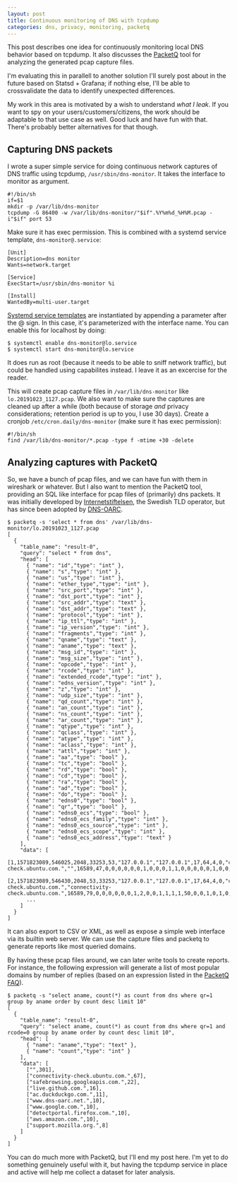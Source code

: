 ```yaml
---
layout: post
title: Continuous monitoring of DNS with tcpdump
categories: dns, privacy, monitoring, packetq
---
```

This post describes one idea for continuously monitoring local
DNS behavior based on tcpdump. It also discusses the
[PacketQ][packetq] tool for analyzing the generated pcap capture
files.

I'm evaluating this in parallell to another solution I'll surely
post about in the future based on Statsd + Grafana; if nothing
else, I'll be able to crossvalidate the data to identify
unexpected differences.

My work in this area is motivated by a wish to understand *what I
leak*. If you want to spy on your users/customers/citizens, the
work should be adaptable to that use case as well. Good luck and
have fun with that. There's probably better alternatives for that
though.

## Capturing DNS packets

I wrote a super simple service for doing continuous network
captures of DNS traffic using tcpdump, `/usr/sbin/dns-monitor`.
It takes the interface to monitor as argument.

```shell
#!/bin/sh
if=$1
mkdir -p /var/lib/dns-monitor
tcpdump -G 86400 -w /var/lib/dns-monitor/"$if".%Y%m%d_%H%M.pcap -i"$if" port 53
```

Make sure it has exec permission. This is combined with a systemd
service template, `dns-monitor@.service`:

```
[Unit]
Description=dns monitor
Wants=network.target

[Service]
ExecStart=/usr/sbin/dns-monitor %i

[Install]
WantedBy=multi-user.target
```

[Systemd service templates][systemd/unit] are instantiated by
appending a parameter after the @ sign. In this case, it's
parameterized with the interface name. You can enable this for
localhost by doing:

```
$ systemctl enable dns-monitor@lo.service
$ systemctl start dns-monitor@lo.service
```

It does run as root (because it needs to be able to sniff network
traffic), but could be handled using capabilites instead. I leave
it as an excercise for the reader.

This will create pcap capture files in `/var/lib/dns-monitor`
like `lo.20191023_1127.pcap`. We also want to make sure the
captures are cleaned up after a while (both because of storage
*and* privacy considerations; retention period is up to you, I
use 30 days). Create a cronjob `/etc/cron.daily/dns-monitor`
(make sure it has exec permission):

```shell
#!/bin/sh
find /var/lib/dns-monitor/*.pcap -type f -mtime +30 -delete
```

## Analyzing captures with PacketQ

So, we have a bunch of pcap files, and we can have fun with them
in wireshark or whatever. But I also want to mention the PacketQ
tool, providing an SQL like interface for pcap files of
(primarily) dns packets. It was initially developed by
[Internetstiftelsen][iis], the Swedish TLD operator, but has
since been adopted by [DNS-OARC][oarc/packetq].

```
$ packetq -s 'select * from dns' /var/lib/dns-monitor/lo.20191023_1127.pcap
[
  {
    "table_name": "result-0",
    "query": "select * from dns",
    "head": [
      { "name": "id","type": "int" },
      { "name": "s","type": "int" },
      { "name": "us","type": "int" },
      { "name": "ether_type","type": "int" },
      { "name": "src_port","type": "int" },
      { "name": "dst_port","type": "int" },
      { "name": "src_addr","type": "text" },
      { "name": "dst_addr","type": "text" },
      { "name": "protocol","type": "int" },
      { "name": "ip_ttl","type": "int" },
      { "name": "ip_version","type": "int" },
      { "name": "fragments","type": "int" },
      { "name": "qname","type": "text" },
      { "name": "aname","type": "text" },
      { "name": "msg_id","type": "int" },
      { "name": "msg_size","type": "int" },
      { "name": "opcode","type": "int" },
      { "name": "rcode","type": "int" },
      { "name": "extended_rcode","type": "int" },
      { "name": "edns_version","type": "int" },
      { "name": "z","type": "int" },
      { "name": "udp_size","type": "int" },
      { "name": "qd_count","type": "int" },
      { "name": "an_count","type": "int" },
      { "name": "ns_count","type": "int" },
      { "name": "ar_count","type": "int" },
      { "name": "qtype","type": "int" },
      { "name": "qclass","type": "int" },
      { "name": "atype","type": "int" },
      { "name": "aclass","type": "int" },
      { "name": "attl","type": "int" },
      { "name": "aa","type": "bool" },
      { "name": "tc","type": "bool" },
      { "name": "rd","type": "bool" },
      { "name": "cd","type": "bool" },
      { "name": "ra","type": "bool" },
      { "name": "ad","type": "bool" },
      { "name": "do","type": "bool" },
      { "name": "edns0","type": "bool" },
      { "name": "qr","type": "bool" },
      { "name": "edns0_ecs","type": "bool" },
      { "name": "edns0_ecs_family","type": "int" },
      { "name": "edns0_ecs_source","type": "int" },
      { "name": "edns0_ecs_scope","type": "int" },
      { "name": "edns0_ecs_address","type": "text" }
    ],
    "data": [
      [1,1571823089,546025,2048,33253,53,"127.0.0.1","127.0.0.1",17,64,4,0,"connectivity-check.ubuntu.com.","",16589,47,0,0,0,0,0,0,1,0,0,0,1,1,0,0,0,0,0,1,0,0,0,0,0,0,0,0,0,0,""],
      [2,1571823089,546430,2048,53,33253,"127.0.0.1","127.0.0.1",17,64,4,0,"connectivity-check.ubuntu.com.","connectivity-check.ubuntu.com.",16589,79,0,0,0,0,0,0,1,2,0,0,1,1,1,1,50,0,0,1,0,1,0,0,0,1,0,0,0,0,""],
      ...
    ]
  }
]
```

It can also export to CSV or XML, as well as expose a simple web
interface via its builtin web server. We can use the capture
files and packetq to generate reports like most queried domains.

By having these pcap files around, we can later write tools to
create reports. For instance, the following expression will
generate a list of most popular domains by number of replies
(based on an expression listed in the [PacketQ
FAQ][packetq/faq]).

```
$ packetq -s "select aname, count(*) as count from dns where qr=1 group by aname order by count desc limit 10"
[
  {
    "table_name": "result-0",
    "query": "select aname, count(*) as count from dns where qr=1 and rcode=0 group by aname order by count desc limit 10",
    "head": [
      { "name": "aname","type": "text" },
      { "name": "count","type": "int" }
    ],
    "data": [
      ["",301],
      ["connectivity-check.ubuntu.com.",67],
      ["safebrowsing.googleapis.com.",22],
      ["live.github.com.",16],
      ["ac.duckduckgo.com.",11],
      ["www.dns-oarc.net.",10],
      ["www.google.com.",10],
      ["detectportal.firefox.com.",10],
      ["aws.amazon.com.",10],
      ["support.mozilla.org.",8]
    ]
  }
]
```

You can do much more with PacketQ, but I'll end my post here. I'm
yet to do something genuinely useful with it, but having the
tcpdump service in place and active will help me collect a
dataset for later analysis.

[packetq]: https://github.com/DNS-OARC/PacketQ
[oarc/packetq]: https://www.dns-oarc.net/tools/packetq
[packetq/faq]: https://github.com/DNS-OARC/PacketQ/blob/master/FAQ.md
[systemd/unit]: https://www.freedesktop.org/software/systemd/man/systemd.unit.html
[iis]: https://internetstiftelsen.se/
